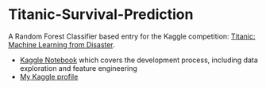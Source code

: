 # Titanic-Survival-Prediction
A Random Forest Classifier based entry for the Kaggle competition: [Titanic: Machine Learning from Disaster](https://www.kaggle.com/c/titanic/overview).

  * [Kaggle Notebook](https://www.kaggle.com/mauzey/titanic-survival-prediction-using-random-forests) which covers the development process, including data exploration and feature engineering
  * [My Kaggle profile](https://www.kaggle.com/mauzey)

